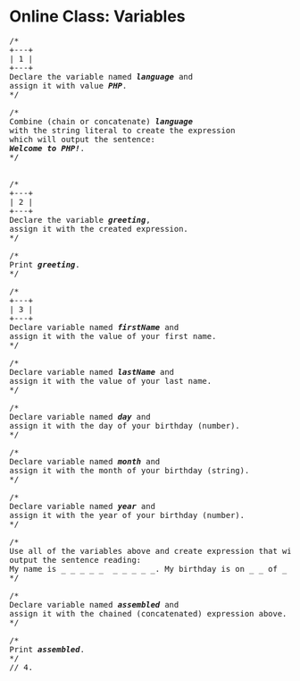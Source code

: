 # Online Class: Variables

<pre>
/*
+---+
| 1 |
+---+
Declare the variable named <strong><em>language</em></strong> and 
assign it with value <strong><em>PHP</em></strong>.
*/

/*
Combine (chain or concatenate) <strong><em>language</em></strong> 
with the string literal to create the expression 
which will output the sentence: 
<strong><em>Welcome to PHP!</strong></em>. 
*/


/*
+---+
| 2 |
+---+
Declare the variable <strong><em>greeting</em></strong>, 
assign it with the created expression. 
*/

/*
Print <strong><em>greeting</em></strong>.
*/

/* 
+---+
| 3 |
+---+
Declare variable named <strong><em>firstName</strong></em> and 
assign it with the value of your first name.
*/

/*  
Declare variable named <strong><em>lastName</strong></em> and 
assign it with the value of your last name.
*/

/*
Declare variable named <strong><em>day</strong></em> and 
assign it with the day of your birthday (number).
*/

/*
Declare variable named <strong><em>month</strong></em> and 
assign it with the month of your birthday (string).
*/

/*
Declare variable named <strong><em>year</strong></em> and 
assign it with the year of your birthday (number).
*/

/*
Use all of the variables above and create expression that will
output the sentence reading:
My name is _ _ _ _ _  _ _ _ _ _. My birthday is on _ _ of _ _ _ _ _,  _ _ _ _.
*/

/*
Declare variable named <strong><em>assembled</strong></em> and 
assign it with the chained (concatenated) expression above.
*/

/*
Print <strong><em>assembled</strong></em>.
*/    
// 4. 
</pre>
